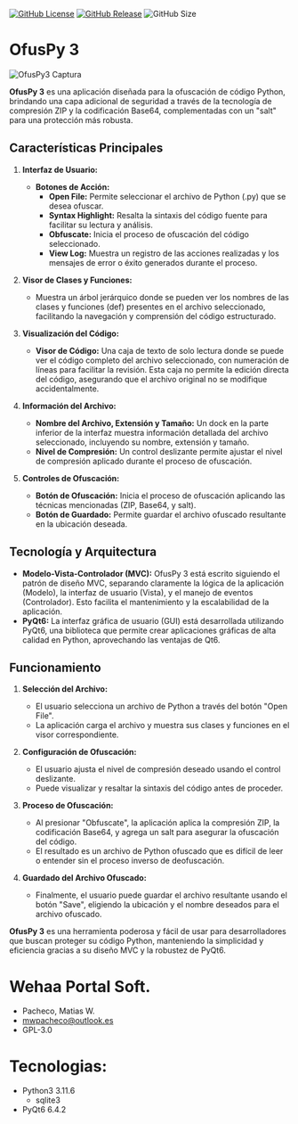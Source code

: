 [![GitHub License](https://img.shields.io/github/license/wehaaportal/OfusPy3)](https://github.com/wehaaportal/OfusPy3/blob/main/LICENSE) 
[![GitHub Release](https://img.shields.io/github/v/release/wehaaportal/OfusPy3?include_prereleases)](https://github.com/wehaaportal/OfusPy3/releases)
![GitHub Size](https://img.shields.io/github/repo-size/wehaaportal/OfusPy3)

# OfusPy 3

![OfusPy3 Captura](https://github.com/wehaaportal/OfusPy/blob/main/assets/Code_Obfuscator.png "OfusPy3.0.1a14")

**OfusPy 3** es una aplicación diseñada para la ofuscación de código Python, brindando una capa adicional de seguridad a través de la tecnología de compresión ZIP y la codificación Base64, complementadas con un "salt" para una protección más robusta.

## Características Principales

1. **Interfaz de Usuario:**
   - **Botones de Acción:**
     - **Open File:** Permite seleccionar el archivo de Python (.py) que se desea ofuscar.
     - **Syntax Highlight:** Resalta la sintaxis del código fuente para facilitar su lectura y análisis.
     - **Obfuscate:** Inicia el proceso de ofuscación del código seleccionado.
     - **View Log:** Muestra un registro de las acciones realizadas y los mensajes de error o éxito generados durante el proceso.

2. **Visor de Clases y Funciones:**
   - Muestra un árbol jerárquico donde se pueden ver los nombres de las clases y funciones (def) presentes en el archivo seleccionado, facilitando la navegación y comprensión del código estructurado.

3. **Visualización del Código:**
   - **Visor de Código:** Una caja de texto de solo lectura donde se puede ver el código completo del archivo seleccionado, con numeración de líneas para facilitar la revisión. Esta caja no permite la edición directa del código, asegurando que el archivo original no se modifique accidentalmente.

4. **Información del Archivo:**
   - **Nombre del Archivo, Extensión y Tamaño:** Un dock en la parte inferior de la interfaz muestra información detallada del archivo seleccionado, incluyendo su nombre, extensión y tamaño.
   - **Nivel de Compresión:** Un control deslizante permite ajustar el nivel de compresión aplicado durante el proceso de ofuscación.

5. **Controles de Ofuscación:**
   - **Botón de Ofuscación:** Inicia el proceso de ofuscación aplicando las técnicas mencionadas (ZIP, Base64, y salt).
   - **Botón de Guardado:** Permite guardar el archivo ofuscado resultante en la ubicación deseada.

## Tecnología y Arquitectura

- **Modelo-Vista-Controlador (MVC):** OfusPy 3 está escrito siguiendo el patrón de diseño MVC, separando claramente la lógica de la aplicación (Modelo), la interfaz de usuario (Vista), y el manejo de eventos (Controlador). Esto facilita el mantenimiento y la escalabilidad de la aplicación.
- **PyQt6:** La interfaz gráfica de usuario (GUI) está desarrollada utilizando PyQt6, una biblioteca que permite crear aplicaciones gráficas de alta calidad en Python, aprovechando las ventajas de Qt6.

## Funcionamiento

1. **Selección del Archivo:**
   - El usuario selecciona un archivo de Python a través del botón "Open File".
   - La aplicación carga el archivo y muestra sus clases y funciones en el visor correspondiente.

2. **Configuración de Ofuscación:**
   - El usuario ajusta el nivel de compresión deseado usando el control deslizante.
   - Puede visualizar y resaltar la sintaxis del código antes de proceder.

3. **Proceso de Ofuscación:**
   - Al presionar "Obfuscate", la aplicación aplica la compresión ZIP, la codificación Base64, y agrega un salt para asegurar la ofuscación del código.
   - El resultado es un archivo de Python ofuscado que es difícil de leer o entender sin el proceso inverso de deofuscación.

4. **Guardado del Archivo Ofuscado:**
   - Finalmente, el usuario puede guardar el archivo resultante usando el botón "Save", eligiendo la ubicación y el nombre deseados para el archivo ofuscado.

**OfusPy 3** es una herramienta poderosa y fácil de usar para desarrolladores que buscan proteger su código Python, manteniendo la simplicidad y eficiencia gracias a su diseño MVC y la robustez de PyQt6.

# Wehaa Portal Soft.

  - Pacheco, Matias W.
  - <mwpacheco@outlook.es>
  - GPL-3.0

# Tecnologias:

  - Python3                3.11.6
      - sqlite3
  - PyQt6                  6.4.2